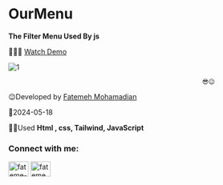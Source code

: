 # OurMenu
**The Filter Menu Used By js**

👩‍💻😎 [Watch Demo](https://fatememohamadian.github.io/OurMenu/)
                                                           

                                                           
![1](https://github.com/fatemeMohamadian/OurMenu/assets/155579918/be3850a7-b356-4fbb-bba5-86a6f52519b9)

                                                          😎😉 


                                                            

 😉Developed by <a href="https://linkedin.com/in/fateme-mohamadian-dev0824" target="blank">Fatemeh Mohamadian</a>

 📅2024-05-18

 👩‍💻Used **Html , css, Tailwind, JavaScript** 

 <h3 align="left">Connect with me:</h3>
<p align="left">
<a href="https://linkedin.com/in/fateme-mohamadian-dev0824" target="blank"><img align="center" src="https://raw.githubusercontent.com/rahuldkjain/github-profile-readme-generator/master/src/images/icons/Social/linked-in-alt.svg" alt="fateme-mohamadian-dev0824" height="30" width="40" /></a>
<a href="https://instagram.com/fateme_mohamadiian.fed" target="blank"><img align="center" src="https://raw.githubusercontent.com/rahuldkjain/github-profile-readme-generator/master/src/images/icons/Social/instagram.svg" alt="fateme_mohamadiian.fed" height="30" width="40" /></a>
</p>
